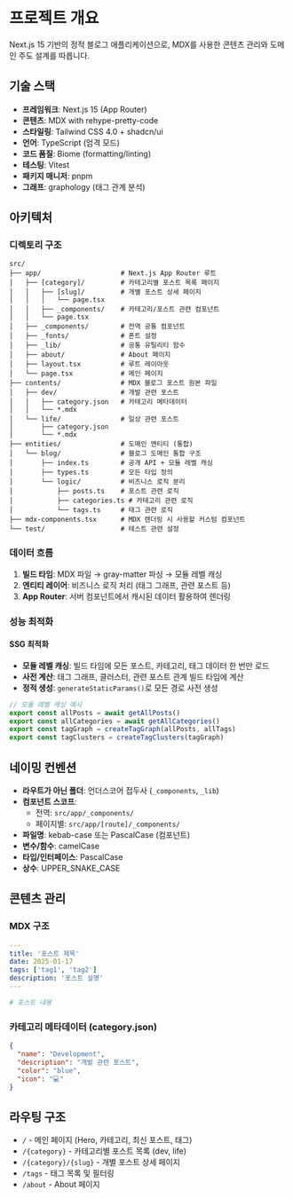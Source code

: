 # 프로젝트 개요

Next.js 15 기반의 정적 블로그 애플리케이션으로, MDX를 사용한 콘텐츠 관리와 도메인 주도 설계를 따릅니다.

## 기술 스택

- **프레임워크**: Next.js 15 (App Router)
- **콘텐츠**: MDX with rehype-pretty-code
- **스타일링**: Tailwind CSS 4.0 + shadcn/ui
- **언어**: TypeScript (엄격 모드)
- **코드 품질**: Biome (formatting/linting)
- **테스팅**: Vitest
- **패키지 매니저**: pnpm
- **그래프**: graphology (태그 관계 분석)

## 아키텍처

### 디렉토리 구조

```
src/
├── app/                    # Next.js App Router 루트
│   ├── [category]/         # 카테고리별 포스트 목록 페이지
│   │   ├── [slug]/         # 개별 포스트 상세 페이지
│   │   │   └── page.tsx
│   │   ├── _components/    # 카테고리/포스트 관련 컴포넌트
│   │   └── page.tsx
│   ├── _components/        # 전역 공통 컴포넌트
│   ├── _fonts/             # 폰트 설정
│   ├── _lib/               # 공통 유틸리티 함수
│   ├── about/              # About 페이지
│   ├── layout.tsx          # 루트 레이아웃
│   └── page.tsx            # 메인 페이지
├── contents/               # MDX 블로그 포스트 원본 파일
│   ├── dev/                # 개발 관련 포스트
│   │   ├── category.json   # 카테고리 메타데이터
│   │   └── *.mdx
│   └── life/               # 일상 관련 포스트
│       ├── category.json
│       └── *.mdx
├── entities/               # 도메인 엔티티 (통합)
│   └── blog/               # 블로그 도메인 통합 구조
│       ├── index.ts        # 공개 API + 모듈 레벨 캐싱
│       ├── types.ts        # 모든 타입 정의
│       └── logic/          # 비즈니스 로직 분리
│           ├── posts.ts    # 포스트 관련 로직
│           ├── categories.ts # 카테고리 관련 로직
│           └── tags.ts     # 태그 관련 로직
├── mdx-components.tsx      # MDX 렌더링 시 사용할 커스텀 컴포넌트
└── test/                   # 테스트 관련 설정
```

### 데이터 흐름

1. **빌드 타임**: MDX 파일 → gray-matter 파싱 → 모듈 레벨 캐싱
2. **엔티티 레이어**: 비즈니스 로직 처리 (태그 그래프, 관련 포스트 등)
3. **App Router**: 서버 컴포넌트에서 캐시된 데이터 활용하여 렌더링

### 성능 최적화

#### SSG 최적화
- **모듈 레벨 캐싱**: 빌드 타임에 모든 포스트, 카테고리, 태그 데이터 한 번만 로드
- **사전 계산**: 태그 그래프, 클러스터, 관련 포스트 관계 빌드 타임에 계산
- **정적 생성**: `generateStaticParams()`로 모든 경로 사전 생성

```typescript
// 모듈 레벨 캐싱 예시
export const allPosts = await getAllPosts()
export const allCategories = await getAllCategories()
export const tagGraph = createTagGraph(allPosts, allTags)
export const tagClusters = createTagClusters(tagGraph)
```

## 네이밍 컨벤션

- **라우트가 아닌 폴더**: 언더스코어 접두사 (`_components`, `_lib`)
- **컴포넌트 스코프**: 
  - 전역: `src/app/_components/`
  - 페이지별: `src/app/[route]/_components/`
- **파일명**: kebab-case 또는 PascalCase (컴포넌트)
- **변수/함수**: camelCase
- **타입/인터페이스**: PascalCase
- **상수**: UPPER_SNAKE_CASE

## 콘텐츠 관리

### MDX 구조
```yaml
---
title: '포스트 제목'
date: 2025-01-17
tags: ['tag1', 'tag2']
description: '포스트 설명'
---

# 포스트 내용
```

### 카테고리 메타데이터 (category.json)
```json
{
  "name": "Development",
  "description": "개발 관련 포스트",
  "color": "blue",
  "icon": "💻"
}
```

## 라우팅 구조

- `/` - 메인 페이지 (Hero, 카테고리, 최신 포스트, 태그)
- `/{category}` - 카테고리별 포스트 목록 (dev, life)
- `/{category}/{slug}` - 개별 포스트 상세 페이지
- `/tags` - 태그 목록 및 필터링
- `/about` - About 페이지